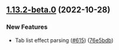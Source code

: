 ## [1.13.2-beta.0](https://github.com/Wynntils/Wynntils/compare/v1.13.1...v1.13.2-beta.0) (2022-10-28)


### New Features

* Tab list effect parsing ([#615](https://github.com/Wynntils/Wynntils/issues/615)) ([76e5bdb](https://github.com/Wynntils/Wynntils/commit/76e5bdbecded9d71ee6848da60bd8893f7eac426))

